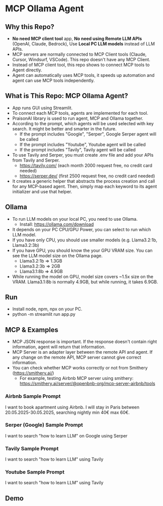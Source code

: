 # MCP Ollama Agent

## Why this Repo?
- **No need MCP client tool** app, **No need using Remote LLM APIs** (OpenAI, Claude, Bedrock), Use **Local PC LLM models** instead of LLM APIs.
- MCP servers are normally connected to MCP Client tools (Claude, Cursor, Windsurf, VSCode). This repo doesn't have any MCP Client. 
- Instead of MCP client tool, this repo shows to connect MCP tools to Agent directly.
- Agent can automatically uses MCP tools, it speeds up automation and agent can use MCP tools independently.


## What is This Repo: MCP Ollama Agent?
- App runs GUI using Streamlit.
- To connect each MCP tools, agents are implemented for each tool. 
- PraisonAI library is used to run agent, MCP and Ollama together.
- According to the prompt, which agents will be used selected with key search. It might be better and smarter in the future.  
  - If the prompt includes "Google", "Serper", Google Serper agent will be called
  - If the prompt includes "Youtube", Youtube agent will be called 
  - If the prompt includes "Tavily", Tavily agent will be called
- To use Tavily and Serper, you must create .env file and add your APIs from Tavily and Serper.
  - https://tavily.com/ (each month 2000 request free, no credit card needed)
  - https://serper.dev/ (first 2500 request free, no credit card needed)
- It creates a generic helper that abstracts the process creation and call for any MCP-based agent. Then, simply map each keyword to its agent initializer and use that helper.


## Ollama
- To run LLM models on your local PC, you need to use Ollama.
  - Install: https://ollama.com/download
- It depends on your PC CPU/GPU Power, you can select to run which LLM model.
- If you have only CPU, you should use smaller models (e.g. Llama3.2:1b, Llama3.2:3b)
- If you have GPU, you should know the your GPU VRAM size. You can see the LLM model size on the Ollama page. 
  - Llama3.2:1b => 1.3GB
  - Llama3.2:3b => 2GB
  - Llama3.1:8b => 4.9GB
- While running the model on GPU, model size covers ~1.5x size on the VRAM. Llama3.1:8b is normally 4.9GB, but while running, it takes 6.9GB.    

## Run
- Install node, npm, npx on your PC. 
- python -m streamlit run app.py

## MCP & Examples
- MCP JSON response is important. If the response doesn't contain right information, agent will return that information.
- MCP Server is an adapter layer between the remote API and agent. If any change on the remote API, MCP server cannot give correct information.
- You can check whether MCP works correctly or not from Smithery (https://smithery.ai/)
  - For example, testing Airbnb MCP server using smithery: https://smithery.ai/server/@openbnb-org/mcp-server-airbnb/tools 

### Airbnb Sample Prompt
I want to book apartment using Airbnb. I will stay in Paris between 20.05.2025-30.05.2025, searching nightly min 40€ max 60€.

### Serper (Google) Sample Prompt
I want to search "how to learn LLM" on Google using Serper

### Tavily Sample Prompt
I want to search "how to learn LLM" using Tavily

### Youtube Sample Prompt
I want to search "how to learn LLM" using Tavily

## Demo



